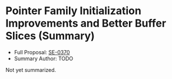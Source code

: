 # Pointer Family Initialization Improvements and Better Buffer Slices (Summary)

* Full Proposal: [SE-0370](https://github.com/apple/swift-evolution/blob/main/proposals/0370-pointer-family-initialization-improvements.md)
* Summary Author: TODO

Not yet summarized.

